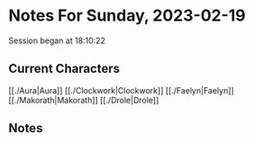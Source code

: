 # Notes For Sunday, 2023-02-19
Session began at 18:10:22
## Current Characters
[[./Aura|Aura]]
[[./Clockwork|Clockwork]]
[[./Faelyn|Faelyn]]
[[./Makorath|Makorath]]
[[./Drole|Drole]]
## Notes
